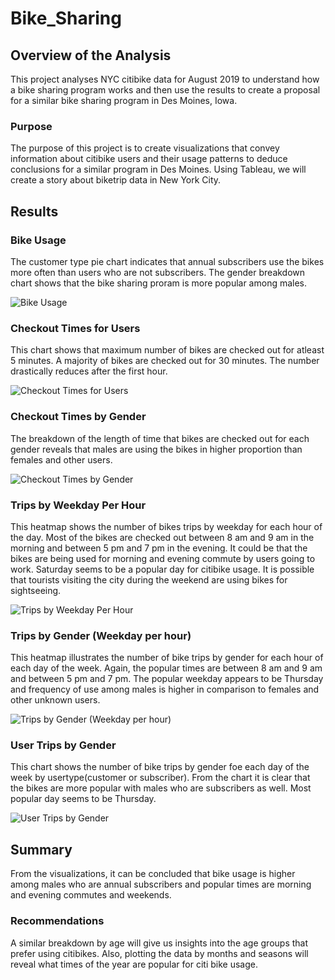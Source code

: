 # Bike_Sharing

## Overview of the Analysis
This project analyses NYC citibike data for August 2019 to understand how a bike sharing program works and then use the results to create a proposal for a similar bike sharing program in Des Moines, Iowa.

### Purpose
The purpose of this project is to create visualizations that convey information about citibike users and their usage patterns to deduce conclusions for a similar program in Des Moines. Using Tableau, we will create a story about biketrip data in New York City.

## Results

### Bike Usage
The customer type pie chart indicates that annual subscribers use the bikes more often than users who are not subscribers. 
The gender breakdown chart shows that the bike sharing proram is more popular among males.
  
![Bike Usage]()

### Checkout Times for Users
This chart shows that maximum number of bikes are checked out for atleast 5 minutes. A majority of bikes are checked out for 30 minutes. The number drastically reduces after the first hour. 

![Checkout Times for Users]()

### Checkout Times by Gender
The breakdown of the length of time that bikes are checked out for each gender reveals that males are using the bikes in higher proportion than females and other users. 

![Checkout Times by Gender]()

### Trips by Weekday Per Hour
This heatmap shows the number of bikes trips by weekday for each hour of the day. Most of the bikes are checked out between 8 am and 9 am in the morning and between 5 pm and 7 pm in the evening. It could be that the bikes are being used for morning and evening commute by users going to work. Saturday seems to be a popular day for citibike usage. It is possible that tourists visiting the city during the weekend are using bikes for sightseeing. 


![Trips by Weekday Per Hour]()

### Trips by Gender (Weekday per hour)
This heatmap illustrates the number of bike trips by gender for each hour of each day of the week. Again, the popular times are between 8 am and 9 am and between 5 pm and 7 pm. The popular weekday appears to be Thursday and frequency of use among males is higher in comparison to females and other unknown users.  

![Trips by Gender (Weekday per hour)]()

### User Trips by Gender 
This chart shows the number of bike trips by gender foe each day of the week by usertype(customer or subscriber). From  the chart it is clear that the bikes are more popular with males who are subscribers as well. Most popular day seems to be Thursday. 

![User Trips by Gender]()


## Summary 
From the visualizations, it can be concluded that bike usage is higher among males who are annual subscribers and popular times are morning and evening commutes and weekends. 
 
### Recommendations
A similar breakdown by age will give us insights into the age groups that prefer using citibikes. Also, plotting the data by months and seasons will reveal what times of the year are popular for citi bike usage. 
